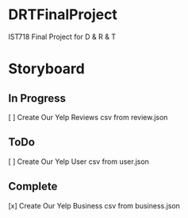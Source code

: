# DRTFinalProject
IST718 Final Project for D &amp; R &amp; T
# Storyboard
## In Progress
 [ ] Create Our Yelp Reviews csv from review.json
## ToDo
 [ ] Create Our Yelp User csv from user.json
## Complete
 [x] Create Our Yelp Business csv from business.json
